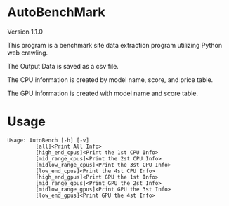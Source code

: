 # AutoBenchMark

Version 1.1.0

This program is a benchmark site data extraction program utilizing Python web crawling.

The Output Data is saved as a csv file.

The CPU information is created by model name, score, and price table.

The GPU information is created with model name and score table.

# Usage
```
Usage: AutoBench [-h] [-v]
         [all]<Print All Info>
         [high_end_cpus]<Print the 1st CPU Info>
         [mid_range_cpus]<Print the 2st CPU Info>
         [midlow_range_cpus]<Print the 3st CPU Info>
         [low_end_cpus]<Print the 4st CPU Info>
         [high_end_gpus]<Print GPU the 1st Info>
         [mid_range_gpus]<Print GPU the 2st Info>
         [midlow_range_gpus]<Print GPU the 3st Info>
         [low_end_gpus]<Print GPU the 4st Info>
```
